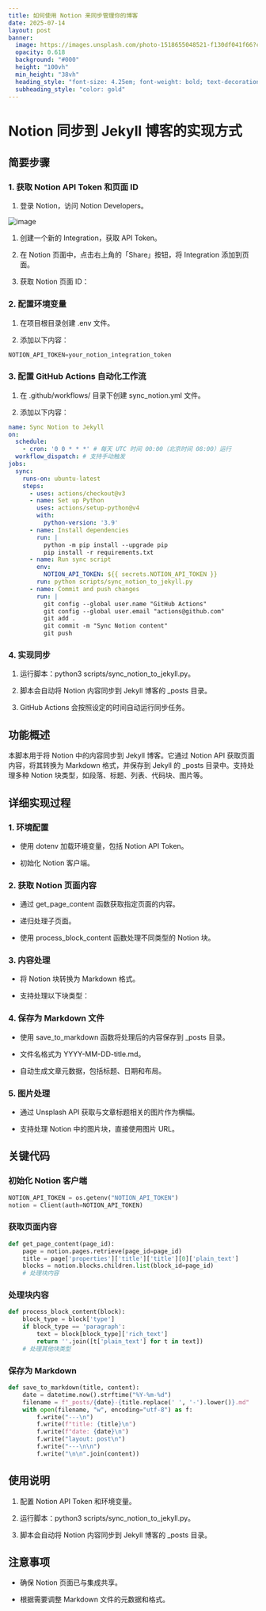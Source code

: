 ```yaml
---
title: 如何使用 Notion 来同步管理你的博客
date: 2025-07-14
layout: post
banner:
  image: https://images.unsplash.com/photo-1518655048521-f130df041f66?crop=entropy&cs=tinysrgb&fit=max&fm=jpg&ixid=M3w2OTIwMzJ8MHwxfHJhbmRvbXx8fHx8fHx8fDE3NTI0ODIwMzJ8&ixlib=rb-4.1.0&q=80&w=1080
  opacity: 0.618
  background: "#000"
  height: "100vh"
  min_height: "38vh"
  heading_style: "font-size: 4.25em; font-weight: bold; text-decoration: underline"
  subheading_style: "color: gold"
---
```


# Notion 同步到 Jekyll 博客的实现方式

## 简要步骤

### 1. 获取 Notion API Token 和页面 ID

1. 登录 Notion，访问 Notion Developers。

![image](https://prod-files-secure.s3.us-west-2.amazonaws.com/a7a0cc5a-89b9-4cda-8686-1fba0ca52f40/d19c1afe-dea5-4312-9333-786b0ba83054/image.png?X-Amz-Algorithm=AWS4-HMAC-SHA256&X-Amz-Content-Sha256=UNSIGNED-PAYLOAD&X-Amz-Credential=ASIAZI2LB466462VLVSI%2F20250714%2Fus-west-2%2Fs3%2Faws4_request&X-Amz-Date=20250714T083351Z&X-Amz-Expires=3600&X-Amz-Security-Token=IQoJb3JpZ2luX2VjEA8aCXVzLXdlc3QtMiJGMEQCIBS%2BRFTd44WnIZGjuUZUaozytdJfl7gMUNGjZKnGZ2rjAiAAh%2BEJ53KBTTIgINgdGDjPqpMvnfRaATGi7OiaSwE3lCr%2FAwgoEAAaDDYzNzQyMzE4MzgwNSIM5zVg7zfGxJw75yVyKtwDMb8SGJL6irCadeSY7rAwkcZPxkY06Vp2J0b%2B5OuFujJC%2FEiH6eFqEx6kWTga1Cu8xRq2KMNmwnIQpuqYgbwqFyDrmGwPtkRRaUHHJAOD%2FPkzes6h%2FbX3DfL5Ko4MLGkgWx4ijNFzsB6jl3Hdp6UgTGrNVwYx7QsFOn5RCzpEdmFLJc1JC07SebmbyU0nBNqL96M7JThY6LpUOv9R7STwAFK236%2BYLKEO2uvWcs5ILv6eUznJkmFKrTi1pjeUn1pOqqWmBCE4ZQ7AFiw6rru8Syjl2WgVhD1u8biA2f16EVPQtTOUuizx%2BY0lVOzTumF0nLFYTEYibcerowmlJuzMlwDKC6pWwV8pQFSw5AF7KxvvANM7MQzq%2B6N6l75VyYqIiL1Kg0psgO88Fr5XUwXha%2BbS2j5zs97t35i8NrMZpNuvH0dXAR2wec9iTnoltgtm3nqI6hSum8a4i78n%2BURepMnTyUCZPcO3mUGyL8UtP7QgPygcLU1%2FvN1TruqjcMQuxRUpcRDNg8Al1YWRcSeUuaZeRrrGGCaJCXO5YbhroaIosEMrxU71qEWzM9DpT4CMr8NDm2JK0i1bcyMc4hr2R%2FiYntP1BgDT8FRvC4ZlVdUNL3rhRzdMXuHImTswgNzSwwY6pgElX1FejrVgq8UT%2B1yxvgseeR8gFG9%2FPPwnk%2FFN3zrcixqeeKuoui2dL8AeBhbVjFMWN2EtCkpkpX%2BlTlQY0vwsmtj71RFWy2UBfd88md7rLrYTs%2BdXPKC%2FkXy3vqBXKU0doMTKedd9TEdTUSRiDqi0pzXman4RqyKwgaMqJuZo%2BwgxmA%2F52lcueppfD97mPJIKl%2FuoUPs6LgddVv4Artha0DFLgYSr&X-Amz-Signature=ceeb4cf3889001519259e8ea32db575b46badc667e42cbbe1c6fc0572002a885&X-Amz-SignedHeaders=host&x-amz-checksum-mode=ENABLED&x-id=GetObject)

1. 创建一个新的 Integration，获取 API Token。

1. 在 Notion 页面中，点击右上角的「Share」按钮，将 Integration 添加到页面。

1. 获取 Notion 页面 ID：


### 2. 配置环境变量

1. 在项目根目录创建 .env 文件。

1. 添加以下内容：

```javascript
NOTION_API_TOKEN=your_notion_integration_token
```

### 3. 配置 GitHub Actions 自动化工作流

1. 在 .github/workflows/ 目录下创建 sync_notion.yml 文件。

1. 添加以下内容：

```yaml
name: Sync Notion to Jekyll
on:
  schedule:
    - cron: '0 0 * * *' # 每天 UTC 时间 00:00（北京时间 08:00）运行
  workflow_dispatch: # 支持手动触发
jobs:
  sync:
    runs-on: ubuntu-latest
    steps:
      - uses: actions/checkout@v3
      - name: Set up Python
        uses: actions/setup-python@v4
        with:
          python-version: '3.9'
      - name: Install dependencies
        run: |
          python -m pip install --upgrade pip
          pip install -r requirements.txt
      - name: Run sync script
        env:
          NOTION_API_TOKEN: ${{ secrets.NOTION_API_TOKEN }}
        run: python scripts/sync_notion_to_jekyll.py
      - name: Commit and push changes
        run: |
          git config --global user.name "GitHub Actions"
          git config --global user.email "actions@github.com"
          git add .
          git commit -m "Sync Notion content"
          git push
```

### 4. 实现同步

1. 运行脚本：python3 scripts/sync_notion_to_jekyll.py。

1. 脚本会自动将 Notion 内容同步到 Jekyll 博客的 _posts 目录。

1. GitHub Actions 会按照设定的时间自动运行同步任务。

## 功能概述

本脚本用于将 Notion 中的内容同步到 Jekyll 博客。它通过 Notion API 获取页面内容，将其转换为 Markdown 格式，并保存到 Jekyll 的 _posts 目录中。支持处理多种 Notion 块类型，如段落、标题、列表、代码块、图片等。

## 详细实现过程

### 1. 环境配置

- 使用 dotenv 加载环境变量，包括 Notion API Token。

- 初始化 Notion 客户端。

### 2. 获取 Notion 页面内容

- 通过 get_page_content 函数获取指定页面的内容。

- 递归处理子页面。

- 使用 process_block_content 函数处理不同类型的 Notion 块。

### 3. 内容处理

- 将 Notion 块转换为 Markdown 格式。

- 支持处理以下块类型：


### 4. 保存为 Markdown 文件

- 使用 save_to_markdown 函数将处理后的内容保存到 _posts 目录。

- 文件名格式为 YYYY-MM-DD-title.md。

- 自动生成文章元数据，包括标题、日期和布局。

### 5. 图片处理

- 通过 Unsplash API 获取与文章标题相关的图片作为横幅。

- 支持处理 Notion 中的图片块，直接使用图片 URL。

## 关键代码

### 初始化 Notion 客户端

```python
NOTION_API_TOKEN = os.getenv("NOTION_API_TOKEN")
notion = Client(auth=NOTION_API_TOKEN)
```

### 获取页面内容

```python
def get_page_content(page_id):
    page = notion.pages.retrieve(page_id=page_id)
    title = page['properties']['title']['title'][0]['plain_text']
    blocks = notion.blocks.children.list(block_id=page_id)
    # 处理块内容
```

### 处理块内容

```python
def process_block_content(block):
    block_type = block['type']
    if block_type == 'paragraph':
        text = block[block_type]['rich_text']
        return ''.join([t['plain_text'] for t in text])
    # 处理其他块类型
```

### 保存为 Markdown

```python
def save_to_markdown(title, content):
    date = datetime.now().strftime("%Y-%m-%d")
    filename = f"_posts/{date}-{title.replace(' ', '-').lower()}.md"
    with open(filename, "w", encoding="utf-8") as f:
        f.write("---\n")
        f.write(f"title: {title}\n")
        f.write(f"date: {date}\n")
        f.write("layout: post\n")
        f.write("---\n\n")
        f.write("\n\n".join(content))
```

## 使用说明

1. 配置 Notion API Token 和环境变量。

1. 运行脚本：python3 scripts/sync_notion_to_jekyll.py。

1. 脚本会自动将 Notion 内容同步到 Jekyll 博客的 _posts 目录。

## 注意事项

- 确保 Notion 页面已与集成共享。

- 根据需要调整 Markdown 文件的元数据和格式。